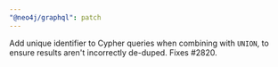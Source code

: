 ```yaml
---
"@neo4j/graphql": patch
---
```


Add unique identifier to Cypher queries when combining with `UNION`, to ensure results aren't incorrectly de-duped. Fixes #2820.
